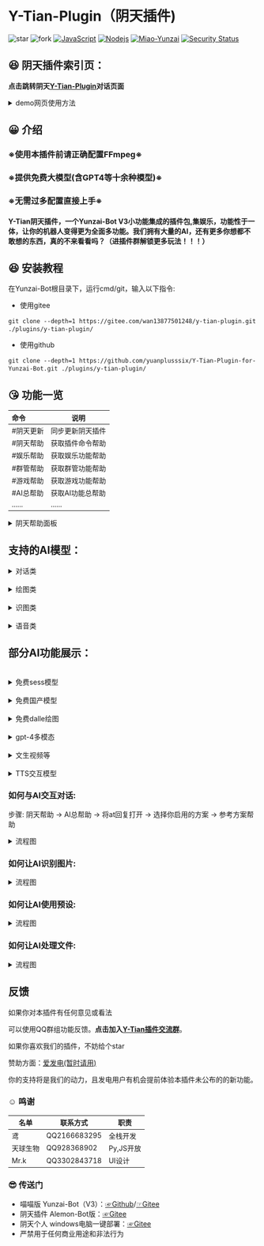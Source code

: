 # Y-Tian-Plugin（阴天插件)
<img src='https://gitee.com/wan13877501248/y-tian-plugin/badge/star.svg?theme=dark' alt='star'></img></a></h1></div>
<img src='https://gitee.com/wan13877501248/y-tian-plugin/badge/fork.svg?theme=dark' alt='fork'></img></a></h1></div>
[![JavaScript](https://img.shields.io/badge/-JavaScript-eed718?style=flat&logo=javascript&logoColor=ffffff)](https://zh.wikipedia.org/wiki/JavaScript)
[![Nodejs](https://img.shields.io/badge/-Node.js-3C873A?style=flat&logo=Node.js&logoColor=white)](https://nodejs.org/en/download)
[![Miao-Yunzai](https://img.shields.io/badge/Yunzai-V3.0.0-red?style=flat&logo=dependabot)](https://gitee.com/yoimiya-kokomi/Miao-Yunzai) 
[![Security Status](https://www.murphysec.com/platform3/v31/badge/1718228588025217024.svg)](https://www.murphysec.com/console/report/1718228587458985984/1718228588025217024)
</div>

##  :satisfied: 阴天插件索引页：

**点击跳转阴天[Y-Tian-Plugin](https://y-tian-plugin.top:1111/chat)对话页面**
<details> <summary>demo网页使用方法</summary>
<img src="./background/image/web2.jpg" style="zoom:50%;" />
<img src="./background/image/web.jpg" style="zoom:50%;" />
</details>

##  :grinning: 介绍

### ※使用本插件前请正确配置FFmpeg※
### ※提供免费大模型(含GPT4等十余种模型)※
### ※无需过多配置直接上手※

#### Y-Tian阴天插件，一个Yunzai-Bot V3小功能集成的插件包,集娱乐，功能性于一体，让你的机器人变得更为全面多功能。我们拥有大量的AI，还有更多你想都不敢想的东西，真的不来看看吗？（进插件群解锁更多玩法！！！）

##  :laughing: 安装教程

在Yunzai-Bot根目录下，运行cmd/git，输入以下指令:
* 使用gitee
```
git clone --depth=1 https://gitee.com/wan13877501248/y-tian-plugin.git ./plugins/y-tian-plugin/

```
* 使用github
```
git clone --depth=1 https://github.com/yuanplusssix/Y-Tian-Plugin-for-Yunzai-Bot.git ./plugins/y-tian-plugin/

```

##  :kissing_heart: 功能一览

| 命令| 说明|
|:--------|------------|
| #阴天更新 | 同步更新阴天插件 |
| #阴天帮助 | 获取插件命令帮助|
| #娱乐帮助 | 获取娱乐功能帮助|
| #群管帮助| 获取群管功能帮助 |
| #游戏帮助 | 获取游戏功能帮助|
| #AI总帮助 | 获取AI功能总帮助|
| ...... | ...... |

<details> <summary>阴天帮助面板</summary>
<img decoding="async"  src="background/image/帮助.jpg" width="35%">
</details>

## 支持的AI模型：

<details> <summary>对话类</summary>

- [✓] gpt-3.5-turbo
- [✓] gpt-3.5-turbo-0613
- [✓] gpt-3.5-turbo-instruct
- [✓] gpt-3.5-turbo-online
- [✓] gpt-3.5-turbo-1106
- [✓] gpt-3.5-turbo-0125
- [✓] gpt-3.5-turbo-16k
- [✓] gpt-3.5-turbo-16k-0613
- [✓] gpt-4
- [✓] gpt-4-0314
- [✓] gpt-4-0613
- [✓] gpt-4-32k
- [✓] gpt-4-32k-0613
- [✓] gpt-4-dalle
- [✓] gpt-4-vision
- [✓] gpt-4-1106-preview
- [✓] gpt-4-0125-preview
- [✓] gpt-4-turbo-preview
- [✓] gpt-4-all
- [✓] gpt-4-plugins
- [✓] claude-1-100k
- [✓] claude-1.3-100k
- [✓] claude-2
- [✓] claude-2-sillytavern
- [✓] claude-2.1
- [✓] google-palm
- [✓] google-bard
- [✓] gemini-pro
- [✓] gemini-pro-vision
- [✓] llama-2-7b
- [✓] llama-2-13b
- [✓] llama-2-70b
- [✓] code-llama-7b
- [✓] code-llama-13b
- [✓] code-llama-34b
- [✓] chatglm-pro
- [✓] chatglm-turbo
- [✓] chatglm-130b
- [✓] chatglm-4
- [✓] chatglm-4-alltools
- [✓] mistral-8x7b
- [✓] mistral-34b
- [✓] 360-ai
- [✓] 360-search
- [✓] qwen-72b
- [✓] qwen-alltools
- [✓] moonshot-128k
- [✓] moonshot-alltools
- [✓] github-copilot
- [✓] wenxing-3.5
- [✓] xinghuo-v1/2/3
- [✓] baidu-search
- [✓] webgpt
- [✓] yi-34b
- [✓] tiger-bot
- [✓] deepseek

</details>

<br>

<details> <summary>绘图类</summary>

- [✓] Stable-diffusion 1.5
- [✓] Stable-diffusion-anything V5
- [✓] Stable-diffusion XL
- [✓] Midjourney
- [✓] Dall-e 3
- [✓] Plus Dall-e 3

</details>

<br>

<details> <summary>识图类</summary>

- [✓] ocr
- [✓] gpt-4-v
- [✓] xinghuo
- [✓] qwen
- [✓] chatglm-4-alltools
- [✓] gemini-pro-vision

</details>

<br>

<details> <summary>语音类</summary>

- [✓] 原神崩三等
- [✓] OpenAI-TTS

</details>

## 部分AI功能展示：
<br>
<details> <summary>免费sess模型</summary>
<img src="./background/image/对话1.jpg" style="zoom:50%;" />
</details>
<br>
<details> <summary>免费国产模型</summary>
<img src="./background/image/对话2.jpg" style="zoom:50%;" />
</details>
<br>
<details> <summary>免费dalle绘图</summary>
<img src="./background/image/对话4.jpg" style="zoom:50%;" />
</details>
<br>
<details> <summary>gpt-4多模态</summary>
<img src="./background/image/对话3.jpg" style="zoom:50%;" />
</details>
<br>
<details> <summary>文生视频等</summary>
<img src="./background/image/对话5.jpg" style="zoom:50%;" />
</details>
<br>
<details> <summary>TTS交互模型</summary>
<img src="./background/image/对话6.jpg" style="zoom:50%;" />
</details>

### 如何与AI交互对话:

步骤: 阴天帮助 → AI总帮助 → 将at回复打开 → 选择你启用的方案 → 参考方案帮助

<details> <summary>流程图</summary>
<img src="./background/image/zs.jpg" style="zoom:50%;" />
</details>

### 如何让AI识别图片:

<details> <summary>流程图</summary>
<img src="./background/image/zs2.jpg" style="zoom:50%;" />
</details>

### 如何让AI使用预设:

<details> <summary>流程图</summary>
<img src="./background/image/zs3.jpg" style="zoom:50%;" />
</details>

### 如何让AI处理文件:

<details> <summary>流程图</summary>
<img src="./background/image/zs4.jpg" style="zoom:50%;" />
</details>

## 反馈

如果你对本插件有任何意见或看法

可以使用QQ群组功能反馈。**点击加入[Y-Tian插件交流群](http://qm.qq.com/cgi-bin/qm/qr?_wv=1027&k=9-rRV1zBm0H3Es3V32FXSIJdR7v4hEjY&authKey=VvpBHKV%2FnjOxT0fPSagpTCIyJ91vNgvyc0CIt40%2BY1Q2kT%2BnUKjzLjbMtRVTh%2BqW&noverify=0&group_code=756783127)**。

如果你喜欢我们的插件，不妨给个star

赞助方面：[爱发电(暂时请用)](https://afdian.net/a/yuan_20)

你的支持将是我们的动力，且发电用户有机会提前体验本插件未公布的的新功能。

###  :relaxed: 鸣谢

| 名单     | 联系方式     | 职责     |
| -------- | ------------ | ------------ |
| 鸢    | QQ2166683295 | 全栈开发 |
| 天球生物 | QQ928368902 | Py,JS开放|
| Mr.k   | QQ3302843718 | UI设计 |

###  :sunglasses: 传送门

* 喵喵版 Yunzai-Bot（V3）：[☞Github](https://github.com/yoimiya-kokomi/Miao-Yunzai)/[☞Gitee](https://gitee.com/yoimiya-kokomi/Miao-Yunzai) 
* 阴天插件 Alemon-Bot版：[☞Gitee](https://gitee.com/wan13877501248/y-tian-plugin-for-alemon-bot) 
* 阴天个人 windows电脑一键部署：[☞Gitee](https://gitee.com/wan13877501248/yin-tian-tian-script-for-win) 
* 严禁用于任何商业用途和非法行为




